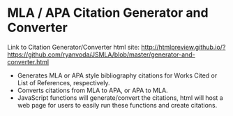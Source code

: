 # MLA / APA Citation Generator and Converter

Link to Citation Generator/Converter html site:
http://htmlpreview.github.io/?https://github.com/ryanvoda/JSMLA/blob/master/generator-and-converter.html

- Generates MLA or APA style bibliography citations for Works Cited or List of References, respectively.
- Converts citations from MLA to APA, or APA to MLA.
- JavaScript functions will generate/convert the citations, html will host a web page for users to easily run these functions and create citations.
